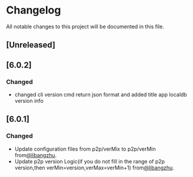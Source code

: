 # Changelog
All notable changes to this project will be documented in this file.

## [Unreleased]
## [6.0.2]
### Changed
- changed cli version cmd return json format and added title app localdb version info

## [6.0.1]
### Changed
- Update configuration files from p2p/verMix to p2p/verMin from[@libangzhu](https://github.com/libangzhu).
- Update p2p version Logic(if you do not fill in the range of p2p version,then verMin=version,verMax=verMin+1) from[@libangzhu](https://github.com/libangzhu).



